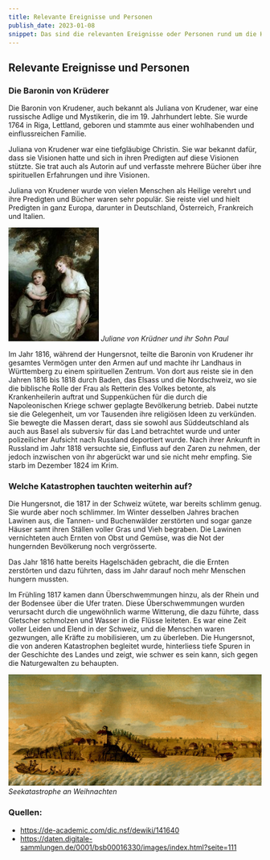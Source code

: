 ```yaml
---
title: Relevante Ereignisse und Personen
publish_date: 2023-01-08
snippet: Das sind die relevanten Ereignisse oder Personen rund um die Hungersnot.
---
```


## Relevante Ereignisse und Personen

### Die Baronin von Krüderer

Die Baronin von Krudener, auch bekannt als Juliana von Krudener, war eine russische Adlige und
Mystikerin, die im 19. Jahrhundert lebte. Sie wurde 1764 in Riga, Lettland, geboren und stammte aus
einer wohlhabenden und einflussreichen Familie.

Juliana von Krudener war eine tiefgläubige Christin. Sie war bekannt dafür, dass sie Visionen hatte
und sich in ihren Predigten auf diese Visionen stützte. Sie trat auch als Autorin auf und verfasste
mehrere Bücher über ihre spirituellen Erfahrungen und ihre Visionen.

Juliana von Krudener wurde von vielen Menschen als Heilige verehrt und ihre Predigten und Bücher
waren sehr populär. Sie reiste viel und hielt Predigten in ganz Europa, darunter in Deutschland,
Österreich, Frankreich und Italien.

![Dia Baronin von Kruderer](../images/Baronin.jpg)
*Juliane von Krüdner und ihr Sohn Paul*

Im Jahr 1816, während der Hungersnot, teilte die Baronin von Krudener ihr gesamtes Vermögen
unter den Armen auf und machte ihr Landhaus in Württemberg zu einem spirituellen Zentrum. Von
dort aus reiste sie in den Jahren 1816 bis 1818 durch Baden, das Elsass und die Nordschweiz, wo sie
die biblische Rolle der Frau als Retterin des Volkes betonte, als Krankenheilerin auftrat und
Suppenküchen für die durch die Napoleonischen Kriege schwer geplagte Bevölkerung betrieb. Dabei
nutzte sie die Gelegenheit, um vor Tausenden ihre religiösen Ideen zu verkünden. Sie bewegte die
Massen derart, dass sie sowohl aus Süddeutschland als auch aus Basel als subversiv für das Land
betrachtet wurde und unter polizeilicher Aufsicht nach Russland deportiert wurde. Nach ihrer
Ankunft in Russland im Jahr 1818 versuchte sie, Einfluss auf den Zaren zu nehmen, der jedoch
inzwischen von ihr abgerückt war und sie nicht mehr empfing. Sie starb im Dezember 1824 im Krim.

### Welche Katastrophen tauchten weiterhin auf?

Die Hungersnot, die 1817 in der Schweiz wütete, war bereits schlimm genug. Sie wurde aber noch
schlimmer. Im Winter desselben Jahres brachen Lawinen aus, die Tannen- und Buchenwälder
zerstörten und sogar ganze Häuser samt ihren Ställen voller Gras und Vieh begraben. Die Lawinen
vernichteten auch Ernten von Obst und Gemüse, was die Not der hungernden Bevölkerung noch
vergrösserte.

Das Jahr 1816 hatte bereits Hagelschäden gebracht, die die Ernten zerstörten und dazu führten, dass
im Jahr darauf noch mehr Menschen hungern mussten.

Im Frühling 1817 kamen dann Überschwemmungen hinzu, als der Rhein und der Bodensee über die
Ufer traten. Diese Überschwemmungen wurden verursacht durch die ungewöhnlich warme
Witterung, die dazu führte, dass Gletscher schmolzen und Wasser in die Flüsse leiteten.
Es war eine Zeit voller Leiden und Elend in der Schweiz, und die Menschen waren gezwungen, alle
Kräfte zu mobilisieren, um zu überleben. Die Hungersnot, die von anderen Katastrophen begleitet
wurde, hinterliess tiefe Spuren in der Geschichte des Landes und zeigt, wie schwer es sein kann, sich
gegen die Naturgewalten zu behaupten.

![seekatastrophe](../images/seekatstrophe.jpeg)
*Seekatastrophe an Weihnachten*

### Quellen:

- <https://de-academic.com/dic.nsf/dewiki/141640>
- <https://daten.digitale-sammlungen.de/0001/bsb00016330/images/index.html?seite=111>
